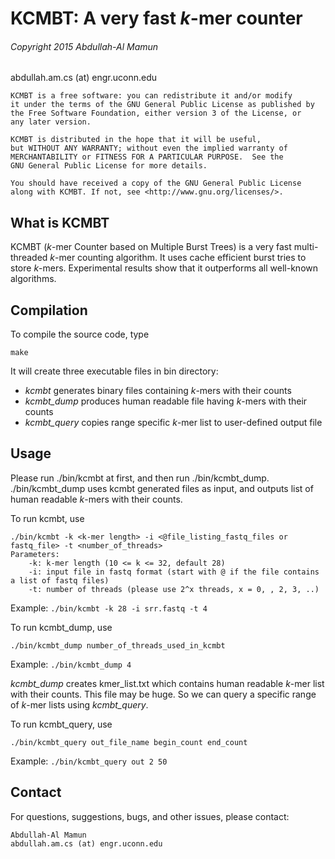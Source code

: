 # KCMBT: A very fast _k_-mer counter

###### Copyright 2015 Abdullah-Al Mamun <br />
abdullah.am.cs (at) engr.uconn.edu

 	KCMBT is a free software: you can redistribute it and/or modify
    it under the terms of the GNU General Public License as published by
    the Free Software Foundation, either version 3 of the License, or
    any later version.

    KCMBT is distributed in the hope that it will be useful,
    but WITHOUT ANY WARRANTY; without even the implied warranty of
    MERCHANTABILITY or FITNESS FOR A PARTICULAR PURPOSE.  See the
    GNU General Public License for more details.

    You should have received a copy of the GNU General Public License
    along with KCMBT. If not, see <http://www.gnu.org/licenses/>.

## What is KCMBT
KCMBT (_k_-mer Counter based on Multiple Burst Trees) is a very fast multi-threaded _k_-mer counting algorithm. It uses cache efficient burst tries to store _k_-mers. Experimental results show that it outperforms all well-known algorithms.

## Compilation
To compile the source code, type

```
make
``` 

It will create three executable files in bin directory:

* _kcmbt_ generates binary files containing _k_-mers with their counts
* _kcmbt\_dump_ produces human readable file having _k_-mers with their counts
* _kcmbt_query_ copies range specific _k_-mer list to user-defined output file

## Usage
Please run ./bin/kcmbt at first, and then run ./bin/kcmbt\_dump. ./bin/kcmbt\_dump uses kcmbt generated files as input, and outputs list of human readable _k_-mers with their counts.

To run kcmbt, use

```
./bin/kcmbt -k <k-mer length> -i <@file_listing_fastq_files or fastq_file> -t <number_of_threads>
Parameters:
	-k:	k-mer length (10 <= k <= 32, default 28) 
	-i:	input file in fastq format (start with @ if the file contains a list of fastq files)
	-t:	number of threads (please use 2^x threads, x = 0, , 2, 3, ..)
```
Example: ```./bin/kcmbt -k 28 -i srr.fastq -t 4```

To run kcmbt_dump, use

```
./bin/kcmbt_dump number_of_threads_used_in_kcmbt
```
Example: ```./bin/kcmbt_dump 4```

_kcmbt\_dump_ creates kmer\_list.txt which contains human readable _k_-mer list with their counts. This file may be huge. So we can query a specific range of _k_-mer lists using _kcmbt\_query_.

To run kcmbt\_query, use

```
./bin/kcmbt_query out_file_name begin_count end_count
```
Example: ```./bin/kcmbt_query out 2 50```

## Contact
For questions, suggestions, bugs, and other issues, please contact:

```
Abdullah-Al Mamun
abdullah.am.cs (at) engr.uconn.edu
```
